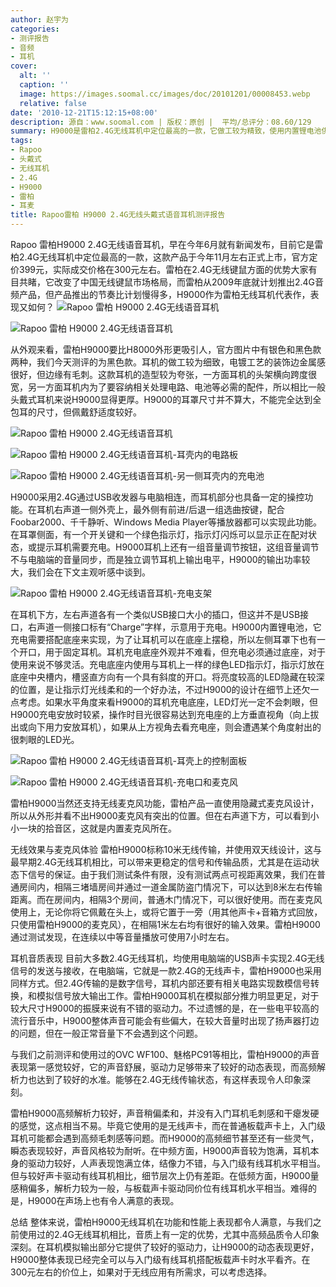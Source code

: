 ```yaml
---
author: 赵宇为
categories:
- 测评报告
- 音频
- 耳机
cover:
  alt: ''
  caption: ''
  image: https://images.soomal.cc/images/doc/20101201/00008453.webp
  relative: false
date: '2010-12-21T15:12:15+08:00'
description: 源自：www.soomal.com | 版权：原创 |  平均/总评分：08.60/129
summary: H9000是雷柏2.4G无线耳机中定位最高的一款，它做工较为精致，使用内置锂电池供电，搭配隐藏是麦克风，采用双天线设计让信号更加稳定。这款产品于今年11月左右正式上市，官方定价399元，实际成交价格在300元左右。
tags:
- Rapoo
- 头戴式
- 无线耳机
- 2.4G
- H9000
- 雷柏
- 耳麦
title: Rapoo雷柏 H9000 2.4G无线头戴式语音耳机测评报告
---
```


Rapoo 雷柏H9000 2.4G无线语音耳机，早在今年6月就有新闻发布，目前它是雷柏2.4G无线耳机中定位最高的一款，这款产品于今年11月左右正式上市，官方定价399元，实际成交价格在300元左右。雷柏在2.4G无线键鼠方面的优势大家有目共睹，它改变了中国无线键鼠市场格局，而雷柏从2009年底就计划推出2.4G音频产品，但产品推出的节奏比计划慢得多，H9000作为雷柏无线耳机代表作，表现又如何？
![Rapoo 雷柏 H9000 2.4G无线语音耳机](https://images.soomal.cc/images/doc/20101201/00008450.webp)




![Rapoo 雷柏 H9000 2.4G无线语音耳机](https://images.soomal.cc/images/doc/20101201/00008451.webp)




从外观来看，雷柏H9000要比H8000外形更吸引人，官方图片中有银色和黑色款两种，我们今天测评的为黑色款。耳机的做工较为细致，电镀工艺的装饰边金属感很好，但边缘有毛刺。这款耳机的造型较为夸张，一方面耳机的头架横向跨度很宽，另一方面耳机内为了要容纳相关处理电路、电池等必需的配件，所以相比一般头戴式耳机来说H9000显得更厚。H9000的耳罩尺寸并不算大，不能完全达到全包耳的尺寸，但佩戴舒适度较好。

![Rapoo 雷柏 H9000 2.4G无线语音耳机](https://images.soomal.cc/images/doc/20101201/00008453.webp)




![Rapoo 雷柏 H9000 2.4G无线语音耳机-耳壳内的电路板](https://images.soomal.cc/images/doc/20101201/00008463.webp)




![Rapoo 雷柏 H9000 2.4G无线语音耳机-另一侧耳壳内的充电池](https://images.soomal.cc/images/doc/20101201/00008466.webp)




H9000采用2.4G通过USB收发器与电脑相连，而耳机部分也具备一定的操控功能。在耳机右声道一侧外壳上，最外侧有前进/后退一组选曲按键，配合Foobar2000、千千静听、Windows Media Player等播放器都可以实现此功能。在耳罩侧面，有一个开关键和一个绿色指示灯，指示灯闪烁可以显示正在配对状态，或提示耳机需要充电。H9000耳机上还有一组音量调节按钮，这组音量调节不与电脑端的音量同步，而是独立调节耳机上输出电平，H9000的输出功率较大，我们会在下文主观听感中谈到。

![Rapoo 雷柏 H9000 2.4G无线语音耳机-充电支架](https://images.soomal.cc/images/doc/20101201/00008467.webp)




在耳机下方，左右声道各有一个类似USB接口大小的插口，但这并不是USB接口，右声道一侧接口标有“Charge”字样，示意用于充电。H9000内置锂电池，它充电需要搭配底座来实现，为了让耳机可以在底座上摆稳，所以左侧耳罩下也有一个开口，用于固定耳机。耳机充电底座外观并不难看，但充电必须通过底座，对于使用来说不够灵活。充电底座内使用与耳机上一样的绿色LED指示灯，指示灯放在底座中央槽内，槽竖直方向有一个具有斜度的开口。将亮度较高的LED隐藏在较深的位置，是让指示灯光线柔和的一个好办法，不过H9000的设计在细节上还欠一点考虑。如果水平角度来看H9000的耳机充电底座，LED灯光一定不会刺眼，但H9000充电安放时较紧，操作时目光很容易达到充电座的上方垂直视角（向上拔出或向下用力安放耳机），如果从上方视角去看充电座，则会遭遇某个角度射出的很刺眼的LED光。

![Rapoo 雷柏 H9000 2.4G无线语音耳机-耳壳上的控制面板](https://images.soomal.cc/images/doc/20101201/00008454.webp)




![Rapoo 雷柏 H9000 2.4G无线语音耳机-充电口和麦克风](https://images.soomal.cc/images/doc/20101201/00008455.webp)




雷柏H9000当然还支持无线麦克风功能，雷柏产品一直使用隐藏式麦克风设计，所以从外形并看不出H9000麦克风有突出的位置。但在右声道下方，可以看到小小一块的拾音区，这就是内置麦克风所在。

无线效果与麦克风体验
雷柏H9000标称10米无线传输，并使用双天线设计，这与最早期2.4G无线耳机相比，可以带来更稳定的信号和传输品质，尤其是在运动状态下信号的保证。由于我们测试条件有限，没有测试两点可视距离效果，我们在普通房间内，相隔三堵墙房间并通过一道金属防盗门情况下，可以达到8米左右传输距离。而在房间内，相隔3个房间，普通木门情况下，可以很好使用。而在麦克风使用上，无论你将它佩戴在头上，或将它置于一旁（用其他声卡+音箱方式回放，只使用雷柏H9000的麦克风），在相隔1米左右均有很好的输入效果。雷柏H9000通过测试发现，在连续以中等音量播放可使用7小时左右。

耳机音质表现
目前大多数2.4G无线耳机，均使用电脑端的USB声卡实现2.4G无线信号的发送与接收，在电脑端，它就是一款2.4G的无线声卡，雷柏H9000也采用同样方式。但2.4G传输的是数字信号，耳机内部还要有相关电路实现数模信号转换，和模拟信号放大输出工作。雷柏H9000耳机在模拟部分推力明显更足，对于较大尺寸H9000的振膜来说有不错的驱动力。不过遗憾的是，在一些电平较高的流行音乐中，H9000整体声音可能会有些偏大，在较大音量时出现了扬声器打边的问题，但在一般正常音量下不会遇到这个问题。

与我们之前测评和使用过的OVC WF100、魅格PC91等相比，雷柏H9000的声音表现第一感觉较好，它的声音舒展，驱动力足够带来了较好的动态表现，而高频解析力也达到了较好的水准。能够在2.4G无线传输状态，有这样表现令人印象深刻。

雷柏H9000高频解析力较好，声音稍偏柔和，并没有入门耳机毛刺感和干瘪发硬的感觉，这点相当不易。毕竟它使用的是无线声卡，而在普通板载声卡上，入门级耳机可能都会遇到高频毛刺感等问题。而H9000的高频细节甚至还有一些灵气，瞬态表现较好，声音风格较为耐听。在中频方面，H9000声音较为饱满，耳机本身的驱动力较好，人声表现饱满立体，结像力不错，与入门级有线耳机水平相当。但与较好声卡驱动有线耳机相比，细节层次上仍有差距。在低频方面，H9000量感稍偏多，解析力较为一般，与板载声卡驱动同价位有线耳机水平相当。难得的是，H9000在声场上也有令人满意的表现。

总结
整体来说，雷柏H9000无线耳机在功能和性能上表现都令人满意，与我们之前使用过的2.4G无线耳机相比，音质上有一定的优势，尤其中高频品质令人印象深刻。在耳机模拟输出部分它提供了较好的驱动力，让H9000的动态表现更好，H9000整体表现已经完全可以与入门级有线耳机搭配板载声卡时水平看齐。在300元左右的价位上，如果对于无线应用有所需求，可以考虑选择。